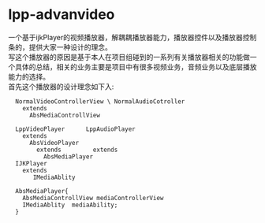 # lpp-advanvideo
一个基于ijkPlayer的视频播放器，解耦耦播放器能力，播放器控件以及播放器控制条的，提供大家一种设计的理念。<br>
写这个播放器的原因是基于本人在项目组碰到的一系列有关播放器相关的功能做一个具体的总结，相关的业务主要是项目中有很多视频业务，音频业务以及底层播放能力的选择。<br>
首先这个播放器的设计理念如下入:<br>
```
  NormalVideoControllerView \ NormalAudioCotroller  
    extends
      AbsMediaControllView
  
  LppVideoPlayer      LppAudioPlayer
    extends
      AbsVideoPlayer
        extends         extends
          AbsMediaPlayer
  IJKPlayer
    extends
       IMediaAblity
  
  AbsMediaPlayer{
    AbsMediaControllView mediaControllerView
    IMediaAblity  mediaAbility;
  }
```


